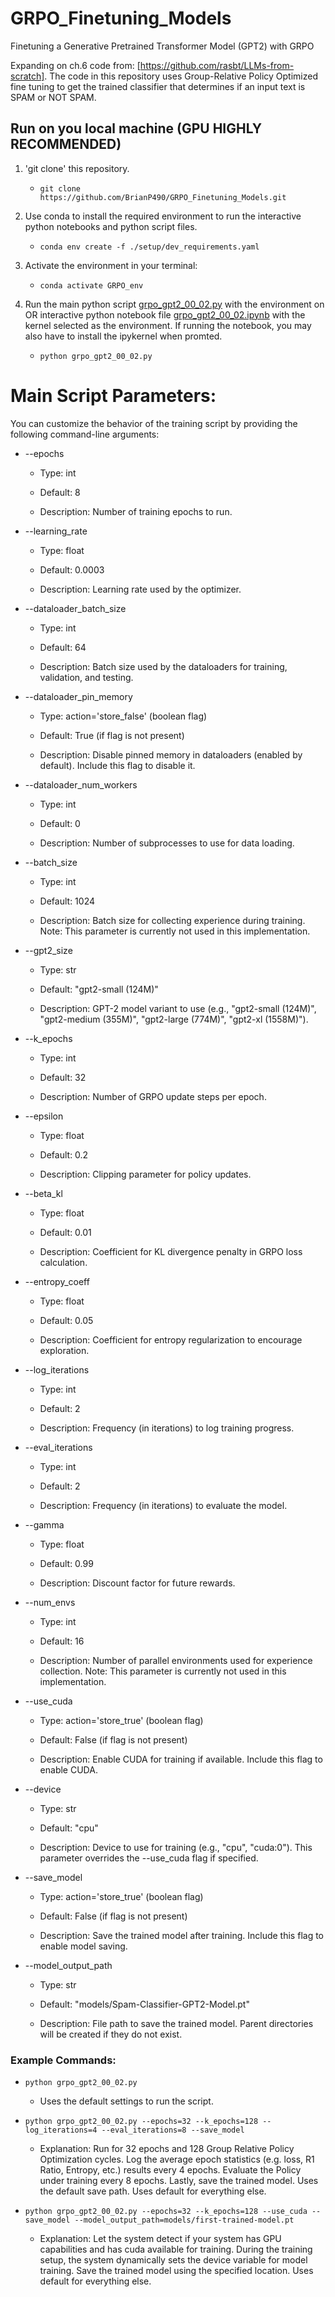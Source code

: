 # GRPO_Finetuning_Models
Finetuning a Generative Pretrained Transformer Model (GPT2) with GRPO

Expanding on ch.6 code from: [https://github.com/rasbt/LLMs-from-scratch]. The code in this repository uses Group-Relative Policy Optimized fine tuning to get the trained classifier that determines if an input text is SPAM or NOT SPAM.

## Run on you local machine (GPU HIGHLY RECOMMENDED)
1. 'git clone' this repository.
    - ```git clone https://github.com/BrianP490/GRPO_Finetuning_Models.git```

2. Use conda to install the required environment to run the interactive python notebooks and python script files.
    - ```conda env create -f ./setup/dev_requirements.yaml```

3. Activate the environment in your terminal:
    - ```conda activate GRPO_env```

4. Run the main python script [grpo_gpt2_00_02.py](grpo_gpt2_00_02.py) with the environment on OR interactive python notebook file [grpo_gpt2_00_02.ipynb](grpo_gpt2_00_02.ipynb) with the kernel selected as the environment. If running the notebook, you may also have to install the ipykernel when promted.
    - ```python grpo_gpt2_00_02.py```

# Main Script Parameters:

You can customize the behavior of the training script by providing the following command-line arguments:

- --epochs

    - Type: int

    - Default: 8

    - Description: Number of training epochs to run.

- --learning_rate

    - Type: float

    - Default: 0.0003

    - Description: Learning rate used by the optimizer.

- --dataloader_batch_size

    - Type: int

    - Default: 64

    - Description: Batch size used by the dataloaders for training, validation, and testing.

- --dataloader_pin_memory

    - Type: action='store_false' (boolean flag)

    - Default: True (if flag is not present)

    - Description: Disable pinned memory in dataloaders (enabled by default). Include this flag to disable it.

- --dataloader_num_workers

    - Type: int

    - Default: 0

    - Description: Number of subprocesses to use for data loading.

- --batch_size

    - Type: int

    - Default: 1024

    - Description: Batch size for collecting experience during training. Note: This parameter is currently not used in this implementation.

- --gpt2_size

    - Type: str

    - Default: "gpt2-small (124M)"

    - Description: GPT-2 model variant to use (e.g., "gpt2-small (124M)", "gpt2-medium (355M)", "gpt2-large (774M)", "gpt2-xl (1558M)").

- --k_epochs

    - Type: int

    - Default: 32

    - Description: Number of GRPO update steps per epoch.

- --epsilon

    - Type: float

    - Default: 0.2

    - Description: Clipping parameter for policy updates.

- --beta_kl

    - Type: float

    - Default: 0.01

    - Description: Coefficient for KL divergence penalty in GRPO loss calculation.

- --entropy_coeff

    - Type: float

    - Default: 0.05

    - Description: Coefficient for entropy regularization to encourage exploration.

- --log_iterations

    - Type: int

    - Default: 2

    - Description: Frequency (in iterations) to log training progress.

- --eval_iterations

    - Type: int

    - Default: 2

    - Description: Frequency (in iterations) to evaluate the model.

- --gamma

    - Type: float

    - Default: 0.99

    - Description: Discount factor for future rewards.

- --num_envs

    - Type: int

    - Default: 16

    - Description: Number of parallel environments used for experience collection. Note: This parameter is currently not used in this implementation.

- --use_cuda

    - Type: action='store_true' (boolean flag)

    - Default: False (if flag is not present)

    - Description: Enable CUDA for training if available. Include this flag to enable CUDA.

- --device

    - Type: str

    - Default: "cpu"

    - Description: Device to use for training (e.g., "cpu", "cuda:0"). This parameter overrides the --use_cuda flag if specified.

- --save_model

    - Type: action='store_true' (boolean flag)

    - Default: False (if flag is not present)

    - Description: Save the trained model after training. Include this flag to enable model saving.

- --model_output_path

    - Type: str

    - Default: "models/Spam-Classifier-GPT2-Model.pt"

    - Description: File path to save the trained model. Parent directories will be created if they do not exist.


### Example Commands:
- ```python grpo_gpt2_00_02.py```
    - Uses the default settings to run the script.
    
- ```python grpo_gpt2_00_02.py --epochs=32 --k_epochs=128 --log_iterations=4 --eval_iterations=8 --save_model```
    - Explanation: Run for 32 epochs and 128 Group Relative Policy Optimization cycles. Log the average epoch statistics (e.g. loss, R1 Ratio, Entropy, etc.) results every 4 epochs. Evaluate the Policy under training every 8 epochs. Lastly, save the trained model. Uses the default save path. Uses default for everything else.
    
    
- ```python grpo_gpt2_00_02.py --epochs=32 --k_epochs=128 --use_cuda --save_model --model_output_path=models/first-trained-model.pt```
    - Explanation: Let the system detect if your system has GPU capabilities and has cuda available for training. During the training setup, the system dynamically sets the device variable for model training. Save the trained model using the specified location. Uses default for everything else.

